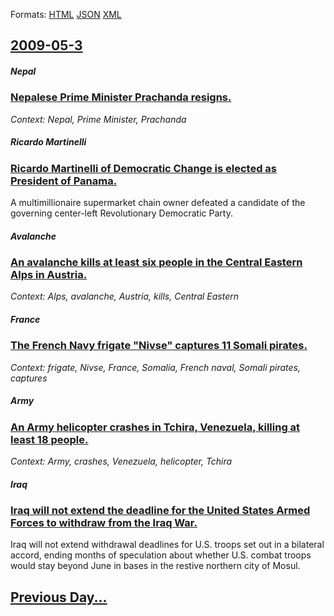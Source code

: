 
Formats: [HTML](2009/05/3/index.html)  [JSON](2009/05/3/index.json)  [XML](2009/05/3/index.xml)  

## [2009-05-3](/news/2009/05/3/index.md)

##### Nepal
### [ Nepalese Prime Minister Prachanda resigns. ](/news/2009/05/3/nepalese-prime-minister-prachanda-resigns.md)
_Context: Nepal, Prime Minister, Prachanda_

##### Ricardo Martinelli
### [ Ricardo Martinelli of Democratic Change is elected as President of Panama. ](/news/2009/05/3/ricardo-martinelli-of-democratic-change-is-elected-as-president-of-panama.md)
A multimillionaire supermarket chain owner defeated a candidate of the governing center-left Revolutionary Democratic Party.

##### Avalanche
### [ An avalanche kills at least six people in the Central Eastern Alps in Austria. ](/news/2009/05/3/an-avalanche-kills-at-least-six-people-in-the-central-eastern-alps-in-austria.md)
_Context: Alps, avalanche, Austria, kills, Central Eastern_

##### France
### [ The French Navy frigate "Nivse" captures 11 Somali pirates. ](/news/2009/05/3/the-french-navy-frigate-nivose-captures-11-somali-pirates.md)
_Context: frigate, Nivse, France, Somalia, French naval, Somali pirates, captures_

##### Army
### [ An Army helicopter crashes in Tchira, Venezuela, killing at least 18 people. ](/news/2009/05/3/an-army-helicopter-crashes-in-tachira-venezuela-killing-at-least-18-people.md)
_Context: Army, crashes, Venezuela, helicopter, Tchira_

##### Iraq
### [ Iraq will not extend the deadline for the United States Armed Forces to withdraw from the Iraq War. ](/news/2009/05/3/iraq-will-not-extend-the-deadline-for-the-united-states-armed-forces-to-withdraw-from-the-iraq-war.md)
Iraq will not extend withdrawal deadlines for U.S. troops set out in a bilateral accord, ending months of speculation about whether U.S. combat troops would stay beyond June in bases in the restive northern city of Mosul.

## [Previous Day...](/news/2009/05/2/index.md)

